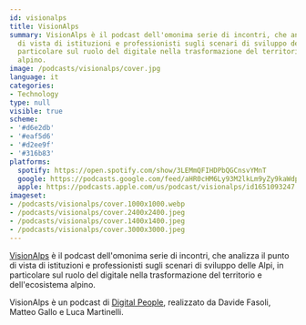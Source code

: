 ```yaml
---
id: visionalps
title: VisionAlps
summary: VisionAlps è il podcast dell'omonima serie di incontri, che analizza il punto
  di vista di istituzioni e professionisti sugli scenari di sviluppo delle Alpi, in
  particolare sul ruolo del digitale nella trasformazione del territorio e dell'ecosistema
  alpino.
image: /podcasts/visionalps/cover.jpg
language: it
categories:
- Technology
type: null
visible: true
scheme:
- '#d6e2db'
- '#eaf5d6'
- '#d2ee9f'
- '#316b83'
platforms:
  spotify: https://open.spotify.com/show/3LEMmQFIHDPbQGCnsvYMnT
  google: https://podcasts.google.com/feed/aHR0cHM6Ly93M2lkLm9yZy9kaWdpdGFscGVvcGxlL3BvZGNhc3RzL3Zpc2lvbmFscHMvcnNz
  apple: https://podcasts.apple.com/us/podcast/visionalps/id1651093247
imageset:
- /podcasts/visionalps/cover.1000x1000.webp
- /podcasts/visionalps/cover.2400x2400.jpeg
- /podcasts/visionalps/cover.1400x1400.jpeg
- /podcasts/visionalps/cover.3000x3000.jpeg
---
```


[VisionAlps](https://www.visionalps.com/) è il podcast dell'omonima serie di incontri, che analizza il punto di vista di istituzioni e professionisti sugli scenari di sviluppo delle Alpi, in particolare sul ruolo del digitale nella trasformazione del territorio e dell'ecosistema alpino.

VisionAlps è un podcast di [Digital People](https://w3id.org/digitalpeople), realizzato da Davide Fasoli, Matteo Gallo e Luca Martinelli.